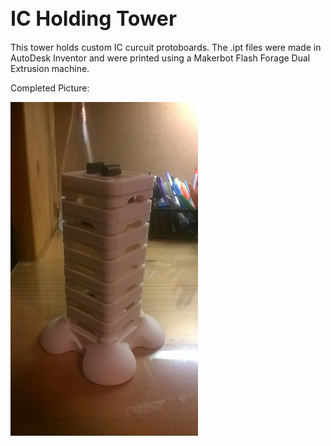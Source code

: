 <font size="6">IC Holding Tower</font>
------------------------------------------------------------------------------------------------------------------
This tower holds custom IC curcuit protoboards.  The .ipt files were made in AutoDesk Inventor and were printed using a Makerbot Flash Forage Dual Extrusion machine. 

Completed Picture:

<img src="https://raw.githubusercontent.com/GAR-for-GATC/3D-Print-Files/master/IC%20Holder%20Tower/Pictures/Completed%20Tower.jpg" width="300">
